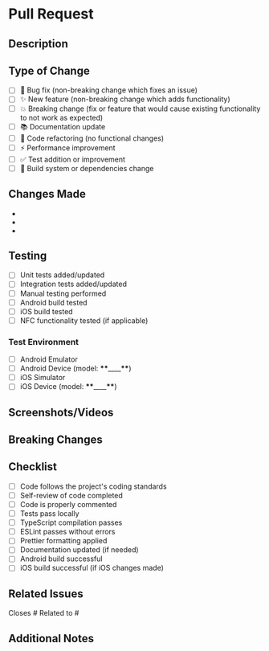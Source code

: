 # Pull Request

## Description

<!-- Provide a clear and concise description of your changes -->

## Type of Change

<!-- Mark the appropriate option with an "x" -->

- [ ] 🐛 Bug fix (non-breaking change which fixes an issue)
- [ ] ✨ New feature (non-breaking change which adds functionality)
- [ ] 💥 Breaking change (fix or feature that would cause existing functionality to not work as expected)
- [ ] 📚 Documentation update
- [ ] 🎨 Code refactoring (no functional changes)
- [ ] ⚡ Performance improvement
- [ ] ✅ Test addition or improvement
- [ ] 🔧 Build system or dependencies change

## Changes Made

<!-- List the specific changes made in this PR -->

-
-
-

## Testing

<!-- Describe how you tested your changes -->

- [ ] Unit tests added/updated
- [ ] Integration tests added/updated
- [ ] Manual testing performed
- [ ] Android build tested
- [ ] iOS build tested
- [ ] NFC functionality tested (if applicable)

### Test Environment

- [ ] Android Emulator
- [ ] Android Device (model: **\*\***\_\_\_\_**\*\***)
- [ ] iOS Simulator
- [ ] iOS Device (model: **\*\***\_\_\_\_**\*\***)

## Screenshots/Videos

<!-- If applicable, add screenshots or videos to help explain your changes -->

## Breaking Changes

<!-- If this is a breaking change, describe what breaks and how to migrate -->

## Checklist

<!-- Mark completed items with an "x" -->

- [ ] Code follows the project's coding standards
- [ ] Self-review of code completed
- [ ] Code is properly commented
- [ ] Tests pass locally
- [ ] TypeScript compilation passes
- [ ] ESLint passes without errors
- [ ] Prettier formatting applied
- [ ] Documentation updated (if needed)
- [ ] Android build successful
- [ ] iOS build successful (if iOS changes made)

## Related Issues

<!-- Link any related issues -->

Closes #
Related to #

## Additional Notes

<!-- Any additional information or context -->
